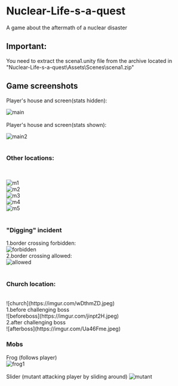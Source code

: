 # Nuclear-Life-s-a-quest

A game about the aftermath of a nuclear disaster

## Important:
You need to extract the scena1.unity file from the archive located in "Nuclear-Life-s-a-quest\Assets\Scenes\scena1.zip"

## Game screenshots
Player's house and screen(stats hidden):
<br>

![main](https://imgur.com/hTfxip9.jpeg)
<br>
<br>
Player's house and screen(stats shown):
<br>

![main2](https://imgur.com/eaDGUqp.jpeg)
<br>
<br>

### Other locations:
<br>

![m1](https://imgur.com/AbbnYeM.jpeg)
<br>
![m2](https://imgur.com/LZ4DQpk.jpeg)
<br>
![m3](https://imgur.com/lzLwQzw.jpeg)
<br>
![m4](https://imgur.com/v0QXHgn.jpeg)
<br>
![m5](https://imgur.com/Ny9hyce.jpeg)
<br>
<br>

### "Digging" incident<br>
1.border crossing forbidden:
<br>
![forbidden](https://imgur.com/wDthmZD.jpeg)
<br>
2.border crossing allowed:
<br>
![allowed](https://imgur.com/a6M6z3B.jpeg)
<br>
<br>

### Church location:
<br>
![church](https://imgur.com/wDthmZD.jpeg)
<br>
1.before challenging boss
<br>
![beforeboss](https://imgur.com/jinpt2H.jpeg)
<br>
2.after challenging boss
<br>
![afterboss](https://imgur.com/Ua46Fme.jpeg)

### Mobs

Frog (follows player)
<br>
![frog1](https://imgur.com/4GHE7D7.jpeg)
<br>
<br>
Slider (mutant attacking player by sliding around)
![mutant](https://imgur.com/b2auofF.jpeg)
